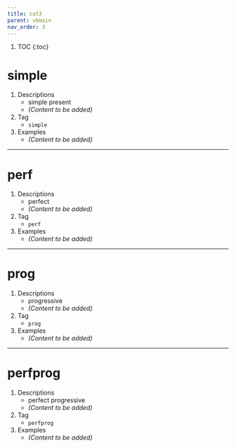 ```yaml
---
title: cat3
parent: vbmain
nav_order: 3
---
```

1. TOC
{:toc}

# simple

1. Descriptions
    - simple present
    - *(Content to be added)*
2. Tag
    - `simple`
3. Examples
    - *(Content to be added)*

---

# perf

1. Descriptions
    - perfect
    - *(Content to be added)*
2. Tag
    - `perf`
3. Examples
    - *(Content to be added)*
    
---

# prog

1. Descriptions
    - progressive
    - *(Content to be added)*
2. Tag
    - `prog`
3. Examples
    - *(Content to be added)*

---

# perfprog

1. Descriptions
    - perfect progressive
    - *(Content to be added)*
2. Tag
    - `perfprog`
3. Examples
    - *(Content to be added)*

